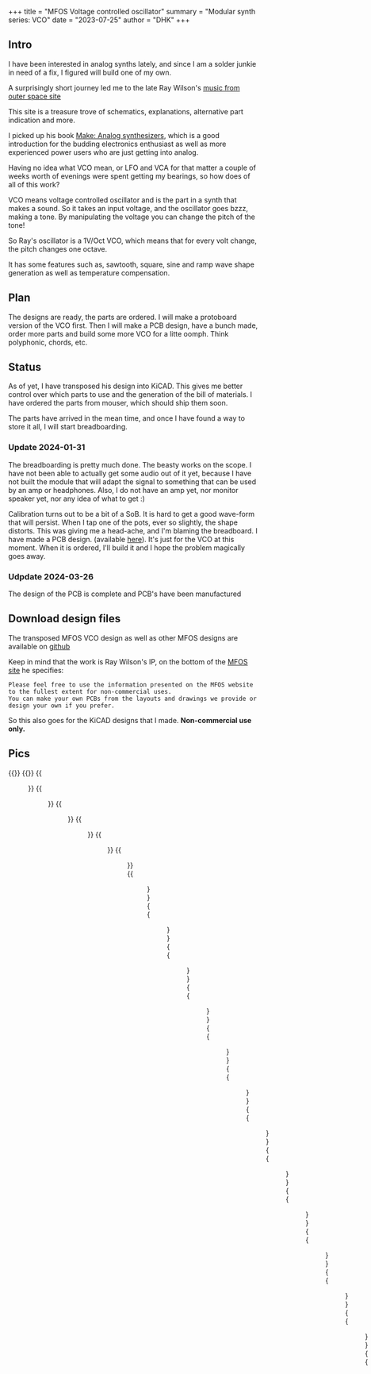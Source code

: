 +++
title = "MFOS Voltage controlled oscillator"
summary = "Modular synth series: VCO"
date = "2023-07-25"
author = "DHK"
+++

## Intro

I have been interested in analog synths lately, and since I am a solder junkie in need of a fix, I figured will build one of my own.

A surprisingly short journey led me to the late Ray Wilson's [music from outer space site](http://musicfromouterspace.com/)

This site is a treasure trove of schematics, explanations, alternative part indication and more.

I picked up his book [Make: Analog synthesizers](https://www.amazon.com/Make-Analog-Synthesizers-Ray-Wilson/dp/1449345220/), which is a good introduction for the budding electronics enthusiast as well as more experienced power users who are just getting into analog. 

Having no idea what VCO mean, or LFO and VCA for that matter a couple of weeks worth of evenings were spent getting my bearings, so how does of all of this work?

VCO means voltage controlled oscillator and is the part in a synth that makes a sound. So it takes an input voltage, and the oscillator goes bzzz, making a tone. By manipulating the voltage you can change the pitch of the tone! 

So Ray's oscillator is a 1V/Oct VCO, which means that for every volt change, the pitch changes one octave.

It has some features such as, sawtooth, square, sine and ramp wave shape generation as well as temperature compensation.

## Plan
The designs are ready, the parts are ordered. I will make a protoboard version of the VCO first. Then I will make a PCB design,
have a bunch made, order  more parts and build some more VCO for a litte oomph. Think polyphonic, chords, etc.


## Status
As of yet, I have transposed his design into KiCAD. This gives me better control over which parts to use and the generation of the bill of materials. I have ordered the parts from mouser, which should ship them soon.

The parts have arrived in the mean time, and once I have found a way to store it all, I will start breadboarding.

### Update 2024-01-31
The breadboarding is pretty much done. The beasty works on the scope. I have not been able to actually get some audio out of it yet,
because I have not built the module that will adapt the signal to something that can be used by an amp or headphones.
Also, I do not have an amp yet, nor monitor speaker yet, nor any idea of what to get :)

Calibration turns out to be a bit of a SoB. It is hard to get a good wave-form that will persist. When I tap one of the pots,
ever so slightly, the shape distorts. This was giving me a head-ache, and I'm blaming the breadboard. 
I have made a PCB design. (available [here](https://github.com/dehekkendekrekker/synth/)). It's just for the VCO at this  moment. 
When it is ordered, I'll build it and I hope the problem magically goes away.

### Udpdate 2024-03-26
The design of the PCB is complete and PCB's have been manufactured



## Download design files
The transposed MFOS VCO design as well as other MFOS designs are available on [github](https://github.com/dehekkendekrekker/synth/)

Keep in mind that the work is Ray Wilson's IP, on the bottom of the [MFOS site](http://musicfromouterspace.com/index.php) he specifies:

```
Please feel free to use the information presented on the MFOS website to the fullest extent for non-commercial uses.
You can make your own PCBs from the layouts and drawings we provide or design your own if you prefer.
```

So this also goes for the KiCAD designs that I made. **Non-commercial use only.**


## Pics
{{<load-photoswipe>}}
{{<gallery>}}
{{<figure link="https://res.cloudinary.com/direflzw1/image/upload/w_0.5/v1694083845/img/synths/bypl749eawngmhqax5la.jpg">}}
{{<figure link="https://res.cloudinary.com/direflzw1/image/upload/w_0.5/v1706683289/img/synths/IMG_20240123_162430_116_moy5mw.jpg">}}
{{<figure link="https://res.cloudinary.com/direflzw1/image/upload/w_0.5/v1706683289/img/synths/IMG_20240106_165756_472_vqimwr.jpg">}}
{{<figure link="https://res.cloudinary.com/direflzw1/image/upload/w_0.5/v1706683288/img/synths/IMG_20231129_175325_350_h5tx92.jpg">}}
{{<figure link="https://res.cloudinary.com/direflzw1/image/upload/w_0.5/v1706683288/img/synths/IMG_20231128_184712_433_yn14px.jpg">}}
{{<figure link="https://res.cloudinary.com/direflzw1/image/upload/w_0.5/v1706683287/img/synths/IMG_20231128_175853_996_ojoyzj.jpg">}}
{{<figure link="https://res.cloudinary.com/direflzw1/image/upload/w_0.5/v1706683287/img/synths/IMG_20231128_184704_481_ivhtxk.jpg">}}
{{<figure link="https://res.cloudinary.com/direflzw1/image/upload/w_0.5/v1706683286/img/synths/IMG_20231128_175823_622_rbbc3d.jpg">}}
{{<figure link="https://res.cloudinary.com/direflzw1/image/upload/w_0.5/v1706683286/img/synths/IMG_20231128_151529_982_ijkyt9.jpg">}}
{{<figure link="https://res.cloudinary.com/direflzw1/image/upload/w_0.5/v1706683285/img/synths/IMG_20231128_151521_145_fua5gw.jpg">}}
{{<figure link="https://res.cloudinary.com/direflzw1/image/upload/w_0.5/v1706683284/img/synths/IMG_20231128_114907_157_rjigvx.jpg">}}
{{<figure link="https://res.cloudinary.com/direflzw1/image/upload/w_0.5/v1706683284/img/synths/IMG_20231127_125952_840_vpwrvw.jpg">}}
{{<figure link="https://res.cloudinary.com/direflzw1/image/upload/w_0.5/v1706683283/img/synths/IMG_20231125_165128_780_w9glcq.jpg">}}
{{<figure link="https://res.cloudinary.com/direflzw1/image/upload/w_0.5/v1706683283/img/synths/IMG_20231127_125946_004_btgu9c.jpg">}}
{{<figure link="https://res.cloudinary.com/direflzw1/image/upload/w_0.5/v1706683283/img/synths/IMG_20231125_165120_063_f4ntdb.jpg">}}
{{<figure link="https://res.cloudinary.com/direflzw1/image/upload/w_0.5/v1706683283/img/synths/IMG_20231128_143158_430_nrbzra.jpg">}}
{{<figure link="https://res.cloudinary.com/direflzw1/image/upload/w_0.5/v1711486133/img/synths/IMG_20240326_154445_829_rxr7qo.jpg">}}
{{<figure link="https://res.cloudinary.com/direflzw1/image/upload/w_0.5/v1711486169/img/synths/IMG_20240326_154459_499_nqzht4.jpg">}}
{{<figure link="https://res.cloudinary.com/direflzw1/image/upload/w_0.5/v1711486079/img/synths/IMG_20240326_154508_346_af893a.jpg">}}
{{</gallery>}}





